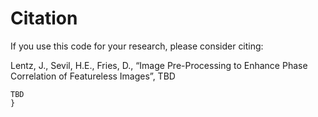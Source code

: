 # Citation

If you use this code for your research, please consider citing:

Lentz, J., Sevil, H.E., Fries, D., “Image Pre-Processing to Enhance Phase Correlation of Featureless Images”, TBD

```
TBD
}
```
